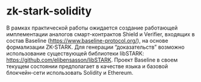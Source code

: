 # zk-stark-solidity
В рамках практической работы ожидается создание работающей имплементации аналогов смарт-контрактов Shield и Verifier, входящих в состав Baseline (https://www.baseline-protocol.org/), на основе формализации ZK-STARK. Для генерации “доказательств” возможно использование существующей библиотеки libSTARK: https://github.com/elibensasson/libSTARK. 
Проект Baseline в своем текущем состоянии предполагает в качестве языка и базовой блокчейн-сети использовать Solidity и Ethereum.
